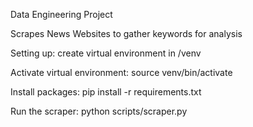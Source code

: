 Data Engineering Project

Scrapes News Websites to gather keywords for analysis

Setting up:
create virtual environment in /venv

Activate virtual environment:
source venv/bin/activate

Install packages:
pip install -r requirements.txt

Run the scraper:
python scripts/scraper.py
